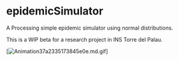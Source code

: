# epidemicSimulator
A Processing simple epidemic simulator using normal distributions.

This is a WIP beta for a research project in INS Torre del Palau.

[![Animation37a2335173845e0e.md.gif](https://s3.gifyu.com/images/Animation37a2335173845e0e.gif)]
